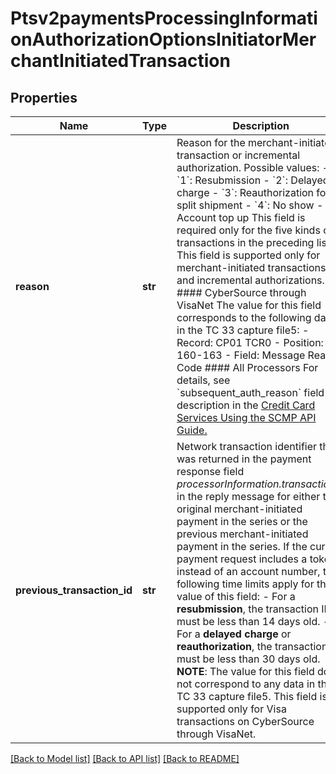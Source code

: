 # Ptsv2paymentsProcessingInformationAuthorizationOptionsInitiatorMerchantInitiatedTransaction

## Properties
Name | Type | Description | Notes
------------ | ------------- | ------------- | -------------
**reason** | **str** | Reason for the merchant-initiated transaction or incremental authorization. Possible values: - &#x60;1&#x60;: Resubmission - &#x60;2&#x60;: Delayed charge - &#x60;3&#x60;: Reauthorization for split shipment - &#x60;4&#x60;: No show - &#x60;5&#x60;: Account top up This field is required only for the five kinds of transactions in the preceding list. This field is supported only for merchant-initiated transactions and incremental authorizations.  #### CyberSource through VisaNet The value for this field corresponds to the following data in the TC 33 capture file5: - Record: CP01 TCR0 - Position: 160-163 - Field: Message Reason Code  #### All Processors For details, see &#x60;subsequent_auth_reason&#x60; field description in the [Credit Card Services Using the SCMP API Guide.](https://apps.cybersource.com/library/documentation/dev_guides/CC_Svcs_SCMP_API/html/wwhelp/wwhimpl/js/html/wwhelp.htm)  | [optional] 
**previous_transaction_id** | **str** | Network transaction identifier that was returned in the payment response field _processorInformation.transactionID_ in the reply message for either the original merchant-initiated payment in the series or the previous merchant-initiated payment in the series.  If the current payment request includes a token instead of an account number, the following time limits apply for the value of this field: - For a **resubmission**, the transaction ID must be less than 14 days old. - For a **delayed charge** or **reauthorization**, the transaction ID must be less than 30 days old.  **NOTE**: The value for this field does not correspond to any data in the TC 33 capture file5. This field is supported only for Visa transactions on CyberSource through VisaNet.  | [optional] 

[[Back to Model list]](../README.md#documentation-for-models) [[Back to API list]](../README.md#documentation-for-api-endpoints) [[Back to README]](../README.md)


